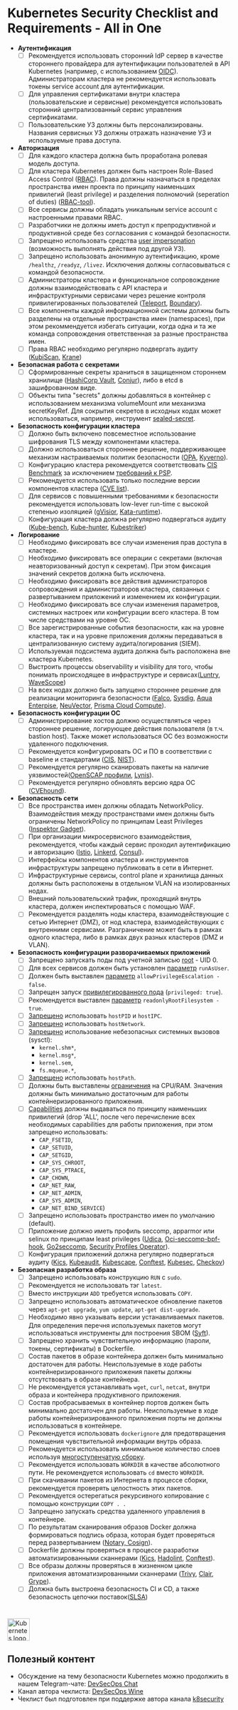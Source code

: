 # Kubernetes Security Checklist and Requirements - All in One

- **Аутентификация**
  - [ ] Рекомендуется использовать сторонний IdP сервер в качестве стороннего провайдера для аутентификации пользователей в API Kubernetes (например, с использованием [OIDC](https://kubernetes.io/docs/reference/access-authn-authz/authentication/#openid-connect-tokens)). Администраторам кластера не рекомендуется использовать токены service account для аутентификации.
  - [ ] Для управления сертификатами внутри кластера (пользовательские и сервисные) рекомендуется использовать сторонний централизованный сервис управления сертификатами.
  - [ ] Пользовательские УЗ должны быть персонализированы. Названия сервисных УЗ должны отражать назначение УЗ и используемые права доступа.
- **Авторизация**
  - [ ] Для каждого кластера должна быть проработана ролевая модель доступа. 
  - [ ] Для кластера Kubernetes должен быть настроен Role-Based Access Control ([RBAC](https://kubernetes.io/docs/reference/access-authn-authz/rbac/)). Права должны назначаться в пределах пространства имен проекта по принципу наименьших привилегий (least privilege) и разделения полномочий (seperation of duties) ([RBAC-tool](https://github.com/alcideio/rbac-tool)).
  - [ ] Все сервисы должны обладать уникальным service account с настроенными правами RBAC.
  - [ ] Разработчики не должны иметь доступ к препродуктивной и продуктивной среде без согласования с командой безопасности.
  - [ ] Запрещено использовать средства [user impersonation](https://kubernetes.io/docs/reference/access-authn-authz/authentication/#user-impersonation) (возможность выполнять действия под другой УЗ).
  - [ ] Запрещено использовать анонимную аутентификацию, кроме ```/healthz```, ```/readyz```, ```/livez```. Исключения должны согласовываться с командой безопасности.
  - [ ] Администраторы кластера и функциональное сопровождение должны взаимодействовать с API кластера и инфраструктурными сервисами через решение контроля привилегированных пользователей ([Teleport](https://goteleport.com/docs/kubernetes-access/introduction/), [Boundary](https://www.hashicorp.com/blog/gating-access-to-kubernetes-with-hashicorp-boundary)).
  - [ ] Все компоненты каждой информационной системы должны быть разделены на отдельные пространства имен (namespaces), при этом рекоммендуется избегать ситуации, когда одна и та же команда сопровождения ответственная за разные пространства имен.
  - [ ] Права RBAC необходимо регулярно подвергать аудиту ([KubiScan](https://github.com/cyberark/KubiScan), [Krane](https://github.com/appvia/krane))
- **Безопасная работа с секретами**
  - [ ] Сформированные секреты храниться в защищенном стороннем хранилище ([HashiCorp Vault](https://www.vaultproject.io/docs/platform/k8s), [Conjur](https://www.conjur.org/blog/securing-secrets-in-kubernetes/)), либо в etcd в зашифрованном виде.
  - [ ] Объекты типа "secrets" должны добавляться в контейнер с использованием механизма volumeMount или механизма secretKeyRef.  Для сокрытия секретов в исходных кодах может использоваться, например, инструмент [sealed-secret](https://github.com/bitnami-labs/sealed-secrets). 
- **Безопасность конфигурации кластера**
  - [ ] Должно быть включено повсеместное использование шифрования TLS между компонентами кластера. 
  - [ ] Должно использоваться стороннее решение, поддерживающее механизм настраиваемых политик безопасности ([OPA](https://www.openpolicyagent.org/docs/v0.12.2/kubernetes-admission-control/), [Kyverno](https://kyverno.io/)).
  - [ ] Конфигурацию кластера рекомендуется соответствовать [CIS Benchmark](https://www.cisecurity.org/benchmark/kubernetes/) за исключением [требований к PSP](https://kubernetes.io/blog/2021/04/06/podsecuritypolicy-deprecation-past-present-and-future/). 
  - [ ] Рекомендуется использовать только последние версии компонентов кластера ([CVE list](https://www.container-security.site/general_information/container_cve_list.html)).
  - [ ] Для сервисов с повышенными требованиями к безопасности рекомендуется использовать low-lever run-time с высокой степенью изоляцией ([gVisior](https://gvisor.dev/docs/user_guide/quick_start/kubernetes/), [Kata-runtime](https://github.com/kata-containers/documentation/blob/master/how-to/run-kata-with-k8s.md)).
  - [ ] Конфигурация кластера должна регулярно подвергаться аудиту ([Kube-bench](https://github.com/aquasecurity/kube-bench), [Kube-hunter](https://github.com/aquasecurity/kube-hunter), [Kubestriker](https://www.kubestriker.io/))
- **Логирование**
  - [ ] Необходимо фиксировать все случаи изменения прав доступа в кластере.
  - [ ] Необходимо фиксировать все операции с секретами (включая неавторизованный доступ к секретам). При этом фиксация значений секретов должна быть исключена.
  - [ ] Необходимо фиксировать все действия администраторов сопровождения и администраторов кластера, связанных с развертыванием приложений и изменением их конфигурации.
  - [ ] Необходимо фиксировать все случаи изменения параметров, системных настроек или конфигурации всего кластера. В том числе средствами на уровне ОС.
  - [ ] Все зарегистрированные события безопасности, как на уровне кластера, так и на уровне приложения должны передаваться в централизованную систему аудита/логирования (SIEM).
  - [ ] Используемая подсистема аудита должна быть расположена вне кластера Kubernetes.
  - [ ] Выстроить процессы observability и visibility для того, чтобы понимать происходящее в инфраструктуре и сервисах([Luntry](https://luntry.ru/), [WaveScope](https://github.com/weaveworks/scope))
  - [ ] На всех нодах должно быть запущено стороннее решение для реализации мониторинга безопасности ([Falco](https://falco.org/), [Sysdig](https://sysdig.com/), [Aqua Enterpise](https://www.aquasec.com/), [NeuVector](https://neuvector.com/), [Prisma Cloud Compute](https://www.paloaltonetworks.com/prisma/cloud)).
- **Безопасность конфигурации ОС**
  - [ ] Администрирование хостов должно осуществляться через стороннее решение, логирующее действия пользователя (в т.ч. bastion host). Также может использоваться ОС без возможности удаленного подключения.
  - [ ] Рекомендуется конфигурировать ОС и ПО в соответствии с baseline и стандартами ([CIS](https://www.cisecurity.org/cis-benchmarks/), [NIST](https://ncp.nist.gov/repository)).
  - [ ] Рекомендуется регулярно сканировать пакеты на наличие уязвимостей([OpenSCAP профили](https://static.open-scap.org/), [Lynis](https://cisofy.com/lynis/)).
  - [ ] Рекомендуется регулярно обновлять версию ядра ОС ([CVEhound](https://github.com/evdenis/cvehound)).
- **Безопасность сети**
  - [ ] Все пространства имен должны обладать NetworkPolicy. Взаимодействия между пространствами имен должны быть ограничены NetworkPolicy по принципам Least Privileges ([Inspektor Gadget](https://github.com/kinvolk/inspektor-gadget)).
  - [ ] При организации микросервисного взаимодействия, рекомендуется, чтобы каждый сервис проходил аутентификацию и авторизацию ([Istio](https://platform9.com/blog/kubernetes-service-mesh-how-to-set-up-istio/), [Linkerd](https://platform9.com/blog/how-to-set-up-linkerd-as-a-service-mesh-for-platform9-managed-kubernetes/), [Consul](https://www.consul.io/docs/architecture)).
  - [ ] Интерфейсы компонентов кластера и инструментов инфраструктуры запрещено публиковать в сети в Интернет.
  - [ ] Инфраструктурные сервисы, control plane и хранилища данных должны быть расположены в отдельном VLAN на изолированных нодах.
  - [ ] Внешний пользовательский трафик, проходящий внутрь кластера, должен инспектироваться с помощью WAF.
  - [ ] Рекомендуется разделять ноды кластера, взаимодействующие с сетью Интернет (DMZ), от нод кластера, взаимодействующих с внутренними сервисами. Разграничение может быть в рамках одного кластера, либо в рамках двух разных кластеров (DMZ и VLAN).
- **Безопасность конфигурации разворачиваемых приложений**
  - [ ] Запрещено запускать поды под учетной записью [root](https://kubernetes.io/docs/tasks/configure-pod-container/security-context/) - UID 0.
  - [ ] Для всех сервисов должен быть установлен [параметр]((https://kubernetes.io/docs/tasks/configure-pod-container/security-context/#set-the-security-context-for-a-pod)) ```runAsUser```.
  - [ ] Должен быть выставлен [параметр](https://kubernetes.io/docs/tasks/configure-pod-container/security-context/) ```allowPrivilegeEscalation - false```.
  - [ ] Запрещен запуск [привилегированного пода](https://kubernetes.io/docs/tasks/configure-pod-container/security-context/) (```privileged: true```).
  - [ ] Рекомендуется выставлен [параметр](https://kubernetes.io/docs/tasks/configure-pod-container/security-context/) ```readonlyRootFilesystem - true```.
  - [ ] [Запрещено](https://kubernetes.io/docs/concepts/policy/pod-security-policy/#host-namespaces) использовать ```hostPID``` и ```hostIPC```.
  - [ ] [Запрещено](https://kubernetes.io/docs/concepts/policy/pod-security-policy/#host-namespaces) использовать ```hostNetwork```.
  - [ ] [Запрещено](https://kubernetes.io/docs/tasks/administer-cluster/sysctl-cluster/) использование небезопасных системных вызовов (sysctl):
    - ```kernel.shm*```,
    - ```kernel.msg*```,
    - ```kernel.sem```,
    - ```fs.mqueue.*```,
  - [ ] [Запрещено](https://kubernetes.io/docs/concepts/policy/pod-security-policy/#volumes-and-file-systems) использовать ```hostPath```.
  - [ ] Должны быть выставлены [ограничения](https://kubernetes.io/docs/concepts/configuration/manage-resources-containers/) на CPU/RAM. Значения должны быть минимально достаточным для работы контейнеризированного приложения. 
  - [ ] [Capabilities](https://kubernetes.io/docs/tasks/configure-pod-container/security-context/) должны выдаваться по принципу наименьших привилегий (drop 'ALL', после чего перечисление всех необходимых сapabilities для работы приложения, при этом запрещено использовать:
    - ```CAP_FSETID```,
    - ```CAP_SETUID```,
    - ```CAP_SETGID```,
    - ```CAP_SYS_CHROOT```,
    - ```CAP_SYS_PTRACE```,
    - ```CAP_CHOWN```,
    - ```CAP_NET_RAW```,
    - ```CAP_NET_ADMIN```,
    - ```CAP_SYS_ADMIN```,
    - ```CAP_NET_BIND_SERVICE```)
  - [ ] Запрещено использовать пространство имен по умолчанию (default).
  - [ ] Приложение должно иметь профиль seccomp, apparmor или selinux по принципам least privileges ([Udica](https://github.com/containers/udica), [Oci-seccomp-bpf-hook](https://github.com/containers/oci-seccomp-bpf-hook), [Go2seccomp](https://github.com/xfernando/go2seccomp), [Security Profiles Operator](https://github.com/kubernetes-sigs/security-profiles-operator)).
  -  [ ] Конфигурация приложений должна регулярно подвергаться аудиту ([Kics](https://checkmarx.com/product/opensource/kics-open-source-infrastructure-as-code-project/),  [Kubeaudit](https://github.com/Shopify/kubeaudit), [Kubescape](https://github.com/armosec/kubescape), [Conftest](https://github.com/open-policy-agent/conftest),  [Kubesec](https://github.com/controlplaneio/kubesec), [Checkov](https://github.com/bridgecrewio/checkov))
- **Безопасная разработка образа**
  - [ ] Запрещено использовать конструкцию ```RUN``` с ```sudo```.
  - [ ] Рекомендуется не использовать тэг ```latest```.
  - [ ] Вместо инструкции ```ADD``` требуется использовать ```COPY```. 
  - [ ] Запрещено использовать автоматическое обновление пакетов через ```apt-get upgrade```, ```yum update```, ```apt-get dist-upgrade```. 
  - [ ] Необходимо явно указывать версии устанавливаемых пакетов. Для определения перечня используемых пакетов могут использоваться инструменты для построения SBOM ([Syft](https://github.com/anchore/syft)).
  - [ ] Запрещено хранить чувствительную информацию (пароли, токены, сертификаты) в Dockerfile.
  - [ ] Состав пакетов в образе контейнера должен быть минимально достаточен для работы. Неиспользуемые в ходе работы контейнеризированного приложения пакеты должны отсутствовать в образе контейнера.
  - [ ] Не рекомендуется устанавливать ```wget```, ```curl```, ```netcat```, внутри образа и контейнера продуктивного приложения.
  - [ ] Состав пробрасываемых в контейнер портов должен быть минимально достаточен для работы. Неиспользуемые в ходе работы контейнеризированного приложения порты не должны использоваться в контейнере.
  - [ ] Рекомендуется использовать ```dockerignore``` для предотвращения помещения чувствительной информации внутрь образа.
  - [ ] Рекомендуется использовать минимальное количество слоев используя [многоступенчатую сборку](https://docs.docker.com/develop/develop-images/multistage-build/).
  - [ ] Рекомендуется использовать ```WORKDIR``` в качестве абсолютного пути. Не рекомендуется использовать ```cd``` вместо ```WORKDIR```.
  - [ ] При скачивании пакетов из Интернета в процессе сборки, рекомендуется проверять целостность этих пакетов. 
  - [ ] Рекомендуется остерегаться рекурсивного копирование с помощью конструкции ```COPY . .```
  - [ ] Запрещено запускать средства удаленного управления в контейнере.
  - [ ] По результатам сканирования образов Docker должна формироваться подпись образа, которая будет проверяться перед развертыванием ([Notary, Cosign](https://medium.com/sse-blog/verify-container-image-signatures-in-kubernetes-using-notary-or-cosign-or-both-c25d9e79ec45)).
  - [ ] Dockerfile должны проверяться в процессе разработки автоматизированными сканнерами ([Kics](https://checkmarx.com/product/opensource/kics-open-source-infrastructure-as-code-project/), [Hadolint](https://github.com/hadolint/hadolint), [Conftest](https://github.com/open-policy-agent/conftest)).
  - [ ] Все образы должны проверяться в жизненном цикле приложения автоматизированными сканнерами ([Trivy](https://github.com/aquasecurity/trivy), [Clair](https://github.com/quay/clair), [Grype](https://github.com/anchore/grype)). 
  - [ ] Должна быть выстроена безопасность CI и CD, а также безопасность цепочки поставок([SLSA](https://github.com/slsa-framework/slsa))

#
<a href="https://kubernetes.io/">
    <img src="https://upload.wikimedia.org/wikipedia/commons/thumb/8/83/Telegram_2019_Logo.svg/1200px-Telegram_2019_Logo.svg.png"
         alt="Kubernetes logo" title="Kubernetes" height="50" width="50" />
</a></br>


## Полезный контент
- Обсуждение на тему безопасности Kubernetes можно продолжить в нашем Telegram-чате: [DevSecOps Chat](https://t.me/sec_devops_chat)
- Канал автора чеклиста: [DevSecOps Wine](https://t.me/sec_devops)
- Чеклист был подготовлен при поддержке автора канала [k8security](https://t.me/k8security)








